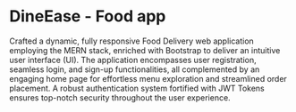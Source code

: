 # DineEase - Food app 
Crafted a dynamic, fully responsive Food Delivery web application employing the MERN stack, enriched with Bootstrap to deliver an intuitive user interface (UI). The application encompasses user registration, seamless login, and sign-up functionalities, all complemented by an engaging home page for effortless menu exploration and streamlined order placement. A robust authentication system fortified with JWT Tokens ensures top-notch security throughout the user experience.
